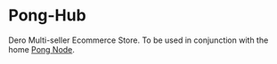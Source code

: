 # Pong-Hub
Dero Multi-seller Ecommerce Store. To be used in conjunction with the home <a href="https://github.com/siteraiser/Pong-Node">Pong Node</a>.
